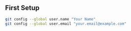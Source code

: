 ## First Setup

```sh
git config --global user.name "Your Name"
git config --global user.email "your.email@example.com"
```
